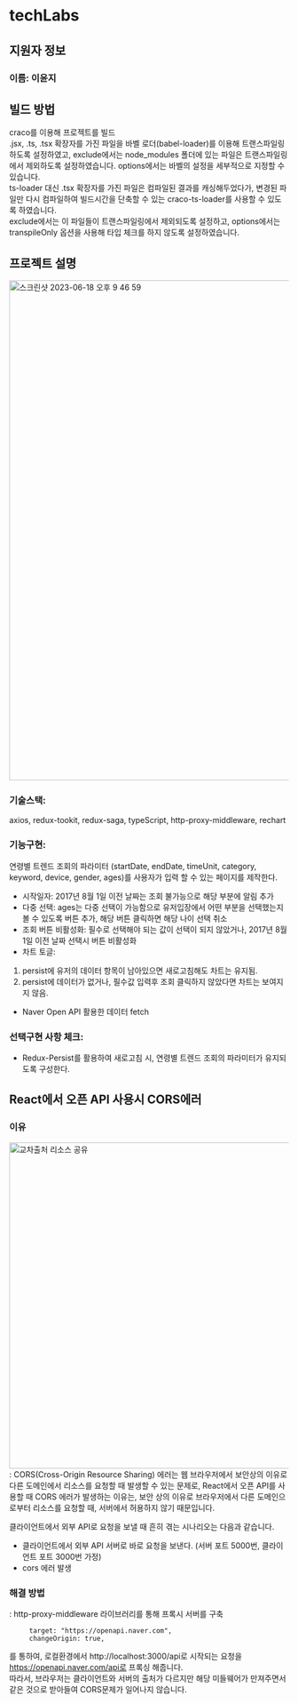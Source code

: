 # techLabs

## 지원자 정보

### 이름: 이윤지</br>

## 빌드 방법

craco를 이용해 프로젝트를 빌드 </br>
.jsx, .ts, .tsx 확장자를 가진 파일을 바벨 로더(babel-loader)를 이용해 트랜스파일링하도록 설정하였고, exclude에서는 node_modules 폴더에 있는 파일은 트랜스파일링에서 제외하도록 설정하였습니다. options에서는 바벨의 설정을 세부적으로 지정할 수 있습니다.</br>
ts-loader 대신 .tsx 확장자를 가진 파일은 컴파일된 결과를 캐싱해두었다가, 변경된 파일만 다시 컴파일하여 빌드시간을 단축할 수 있는 craco-ts-loader를 사용할 수 있도록 하였습니다.
</br>exclude에서는 이 파일들이 트랜스파일링에서 제외되도록 설정하고, options에서는 transpileOnly 옵션을 사용해 타입 체크를 하지 않도록 설정하였습니다. </br>

## 프로젝트 설명 </br>

<img width="900" alt="스크린샷 2023-06-18 오후 9 46 59" src="https://velog.velcdn.com/images/savazy_gg/post/50818c21-f1a5-41db-bfbe-8fd825e54cea/image.png">

### 기술스택:

axios, redux-tookit, redux-saga, typeScript, http-proxy-middleware, rechart</br>

### 기능구현:

연령별 트렌드 조회의 파라미터 (startDate, endDate, timeUnit, category, keyword, device, gender, ages)를 사용자가 입력 할 수 있는 페이지를 제작한다.

- 시작일자: 2017년 8월 1일 이전 날짜는 조회 불가능으로 해당 부분에 알림 추가
- 다중 선택: ages는 다중 선택이 가능함으로 유저입장에서 어떤 부분을 선택했는지 볼 수 있도록 버튼 추가, 해당 버튼 클릭하면 해당 나이 선택 취소
- 조회 버튼 비활성화: 필수로 선택해야 되는 값이 선택이 되지 않았거나, 2017년 8월 1일 이전 날짜 선택시 버튼 비활성화
- 차트 토글:

1.  persist에 유저의 데이터 항목이 남아있으면 새로고침해도 차트는 유지됨.
2.  persist에 데이터가 없거나, 필수값 입력후 조회 클릭하지 않았다면 차트는 보여지지 않음.

- Naver Open API 활용한 데이터 fetch

### 선택구현 사항 체크:

- Redux-Persist를 활용하여 새로고침 시, 연령별 트렌드 조회의 파라미터가 유지되도록 구성한다.

## React에서 오픈 API 사용시 CORS에러

### 이유</br>

<img width="587" alt="교차출처 리소스 공유" src="https://manbalboy.github.io/assets/img/post/it/2021/05/03.PNG">
: CORS(Cross-Origin Resource Sharing) 에러는 웹 브라우저에서 보안상의 이유로 다른 도메인에서 리소스를 요청할 때 발생할 수 있는 문제로, React에서 오픈 API를 사용할 때 CORS 에러가 발생하는 이유는, 보안 상의 이유로 브라우저에서 다른 도메인으로부터 리소스를 요청할 때, 서버에서 허용하지 않기 때문입니다.

클라이언트에서 외부 API로 요청을 보낼 때 흔히 겪는 시나리오는 다음과 같습니다.

- 클라이언트에서 외부 API 서버로 바로 요청을 보낸다. (서버 포트 5000번, 클라이언트 포트 3000번 가정)
- cors 에러 발생

### 해결 방법</br>

: http-proxy-middleware 라이브러리를 통해 프록시 서버를 구축

```createProxyMiddleware("/api",
     target: "https://openapi.naver.com",
     changeOrigin: true,
```

를 통하여, 로컬환경에서 http://localhost:3000/api로 시작되는 요청을 https://openapi.naver.com/api로 프록싱 해줍니다.</br>
따라서, 브라우저는 클라이언트와 서버의 출처가 다르지만 해당 미들웨어가 만져주면서 같은 것으로 받아들여 CORS문제가 일어나지 않습니다.
